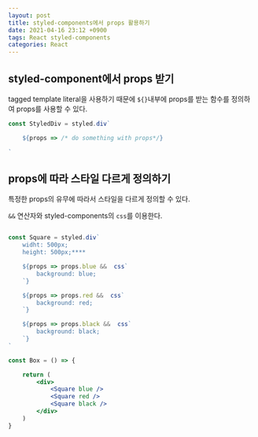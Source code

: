 ```yaml
---
layout: post
title: styled-components에서 props 활용하기
date: 2021-04-16 23:12 +0900
tags: React styled-components
categories: React
---
```


## styled-component에서 props 받기

tagged template literal을 사용하기 때문에 `${}`내부에 props를 받는 함수를 정의하여 props를 사용할 수 있다.

```jsx
const StyledDiv = styled.div`

    ${props => /* do something with props*/}

`
```

## props에 따라 스타일 다르게 정의하기

특정한 props의 유무에 따라서 스타일을 다르게 정의할 수 있다.

`&&` 연산자와 styled-components의 `css`를 이용한다.

```jsx

const Square = styled.div`
    widht: 500px;
    height: 500px;****

    ${props => props.blue &&  css`
        background: blue;
    `}

    ${props => props.red &&  css`
        background: red;
    `}

    ${props => props.black &&  css`
        background: black;
    `}
`

const Box = () => {

    return (
        <div>
            <Square blue />
            <Square red />
            <Square black />
        </div>
    )
}

```
